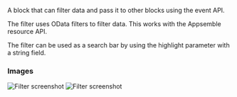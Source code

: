 A block that can filter data and pass it to other blocks using the event API.

The filter uses OData filters to filter data. This works with the Appsemble resource API.

The filter can be used as a search bar by using the highlight parameter with a string field.

### Images

![Filter screenshot](https://gitlab.com/appsemble/appsemble/-/raw/0.22.5/config/assets/filter.png)
![Filter screenshot](https://gitlab.com/appsemble/appsemble/-/raw/0.22.5/config/assets/filter-search-bar.png)
